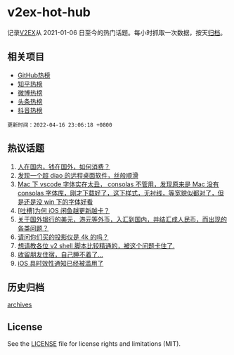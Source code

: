 # v2ex-hot-hub

 记录[V2EX](https://www.v2ex.com/)从 2021-01-06 日至今的热门话题。每小时抓取一次数据，按天[归档](archives)。
 
 ## 相关项目

- [GitHub热榜](https://github.com/snaildev/github-hot-hub)
- [知乎热榜](https://github.com/snaildev/zhihu-hot-hub)
- [微博热榜](https://github.com/snaildev/weibo-hot-hub)
- [头条热榜](https://github.com/snaildev/toutiao-hot-hub)
- [抖音热榜](https://github.com/snaildev/douyin-hot-hub)


 `更新时间：2022-04-16 23:06:18 +0800`

## 热议话题

1. [人在国内，钱在国外，如何消费？](https://www.v2ex.com/t/847307)
1. [发现一个超 diao 的远程桌面软件，丝般顺滑](https://www.v2ex.com/t/847280)
1. [Mac 下 vscode 字体实在太丑， consolas 不管用，发现原来是 Mac 没有 consolas 字体库，刚才下载好了，这下样式，无衬线，等宽貌似都对了，但是还是没 win 下的字体好看](https://www.v2ex.com/t/847259)
1. [[吐槽]为何 iOS 闲鱼越更新越卡？](https://www.v2ex.com/t/847300)
1. [关于国外银行的美元，港元等外币，入汇到国内，并结汇成人民币，而出现的各类问题？](https://www.v2ex.com/t/847350)
1. [请问你们买的投影仪是 4k 的吗？](https://www.v2ex.com/t/847303)
1. [想请教各位 v2 shell 脚本比较精通的，被这个问题卡住了.](https://www.v2ex.com/t/847275)
1. [收留朋友住宿，自己睡不着了…](https://www.v2ex.com/t/847267)
1. [iOS 具时效性通知已经被滥用了](https://www.v2ex.com/t/847367)

## 历史归档

[archives](archives)

## License

See the [LICENSE](LICENSE) file for license rights and limitations (MIT).

